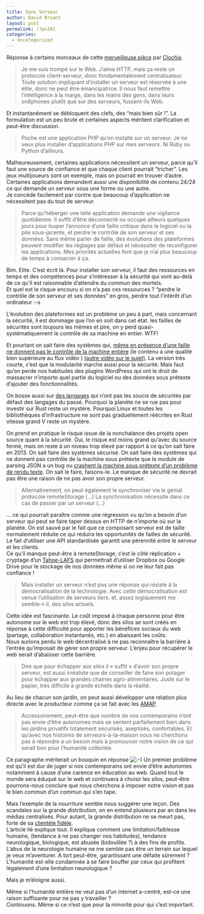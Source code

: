 ```yaml
---
title: Sans Serveur
author: David Bruant
layout: post
permalink: /?p=341
categories:
  - Uncategorized
---
```

<div class="se-section-delimiter">
</div>

Réponse à certains morceaux de cette [merveilleuse pièce][1] par [Clochix][2].

> Je me suis trompé sur le Web. J’aime HTTP, mais ça reste un protocole client-serveur, donc fondamentalement centralisateur. Toute solution impliquant d’installer un serveur est réservée à une élite, donc ne peut être émancipatrice. Il nous faut remettre l’intelligence à la marge, dans les mains des gens, dans leurs ordiphones plutôt que sur des serveurs, fussent-ils Web.

Et instantanément se débloquent des clefs, des “mais bien sûr !”. La formulation est un peu brute et certaines aspects méritent clarification et peut-être discussion.

> Poche est une application PHP qu’on installe sur un serveur. Je ne veux plus installer d’applications PHP sur mes serveurs. Ni Ruby ou Python d’ailleurs.

Malheureusement, certaines applications nécessitent un serveur, parce qu’il faut une source de confiance et que chaque client pourrait “tricher”. Les jeux multijoueurs sont un exemple, mais on pourrait en trouver d’autre. Certaines applications demandent aussi une disponibilité de contenu 24/24 ce qui demande un serveur sous une forme ou une autre.  
Je concède facilement par contre que beaucoup d’application ne nécessitent pas du tout de serveur.

> Parce qu’héberger une telle application demande une vigilance quotidienne. Il suffit d’être déconnecté ou occupé ailleurs quelques jours pour louper l’annonce d’une faille critique dans le logiciel ou la pile sous-jacente, et perdre le contrôle de son serveur et ses données. Sans même parler de faille, des évolutions des plateformes peuvent modifier les réglages par défaut et nécessiter de reconfigurer les applications. Mes priorités actuelles font que je n’ai plus beaucoup de temps à consacrer à ça.

Bim. Elite. C’est écrit là. Pour installer son serveur, il faut des ressources en temps et des compétences pour s’intéresser à la sécurité qui vont au-delà de ce qu’il est raisonnable d’attendre du commun des mortels.  
Et quel est le risque encouru si on n’a pas ces ressources ? “perdre le contrôle de son serveur et ses données” en gros, perdre tout l’intérêt d’un ordinateur :-s

L’évolution des plateformes est un problème un peu à part, mais concernant la sécurité, il est dommage que l’on en soit dans cet état. les failles de sécurités sont toujours les mêmes et pire, on y perd quasi-systématiquement le contrôle de sa machine en entier. WTF!

Et pourtant on sait faire des systèmes qui, [même en présence d’une faille ne donnent pas le contrôle de la machine entière][3] (le contenu a une qualité bien supérieure au flux vidéo ) [(autre vidéo sur le sujet)][4]. La version très courte, c’est que la modularité marche aussi pour la sécurité. Mais faut qu’on perde nos habitudes des plugins WordPress qui ont le droit de massacrer n’importe quel partie du logiciel ou des données sous prétexte d’ajouter des fonctionnalités.

On bosse aussi sur [des langages][5] qui n’ont pas les soucis de sécurités par défaut des langages du passé. Pourquoi la planète ne se rue pas pour investir sur Rust reste un mystère. Pourquoi Linux et toutes les bibliothèques d’infrastructure ne sont pas graduellement réécrites en Rust vitesse grand V reste un mystère.

On prend en pratique le risque issue de la nonchalance des projets open source quant à la sécurité. Oui, le risque est moins grand qu’avec du source fermé, mais on reste à un niveau trop élevé par rapport à ce qu’on sait faire en 2013. On sait faire des systèmes sécurisé. On sait faire des systèmes qui ne donnent pas contrôle de la machine sous prétexte que le module de parsing JSON a un bug ou [crashent la machine sous prétexte d’un problème de rendu texte][6]. On sait le faire, faisons-le. Le manque de sécurité ne devrait pas être une raison de ne pas avoir son propre serveur.

> Alternativement, on peut également le synchroniser via le génial protocole remoteStorage (…) La synchronisation nécessite dans ce cas de passer par un serveur (…)

… ce qui pourrait paraître comme une régression vu qu’on a besoin d’un serveur qui peut se faire taper dessus en HTTP de n’importe où sur la planète. On est sauvé par le fait que ce composant serveur est de taille normalement réduite ce qui réduira les opportunités de failles de sécurité. Le fait d’utiliser une API standardisée garantit une pérennité entre le serveur et les clients.  
Ce qu’il manque peut-être à remoteStorage, c’est le côté réplication + cryptage d’un [Tahoe-LAFS][7] qui permettrait d’utiliser Dropbox ou Google Drive pour le stockage de nos données même si on ne leur fait pas confiance !

> Mais installer un serveur n’est pas une réponse qui résiste à la démocratisation de la technologie. Avec cette démocratisation est venue l’utilisation de serveurs tiers, et, assez logiquement me semble-t-il, des silos actuels.

Cette idée est fascinante. Le coût imposé à chaque personne pour être autonome sur le web est trop élevé, donc des silos se sont créés en réponse à cette difficulté pour apporter les bénéfices sociaux du web (partage, collaboration instantanés, etc.) en abaissant les coûts.  
Nous aurions perdu le web décentralisé à ne pas reconnaître la barrière à l’entrée qu’imposait de gérer son propre serveur. L’enjeu pour récupérer le web serait d’abaisser cette barrière.

> Dire que pour échapper aux silos il « suffit » d’avoir son propre serveur, est aussi irréaliste que de conseiller de faire son potager pour échapper aux grandes chaines agro-alimentaires. Juste sur le papier, très difficile à grande échelle dans la réalité.

Au lieu de chacun son jardin, on peut aussi développer une relation plus directe avec le producteur comme ça se fait avec les [AMAP][8].

> Accessoirement, peut-être que nombre de nos contemporains n’ont pas envie d’être autonomes mais se sentent parfaitement bien dans les jardins privatifs totalement sécurisés, aseptisés, confortables. Et qu’avec nos histoires de serveurs-à-la-maison nous ne cherchons pas à répondre à un besoin mais à promouvoir notre vision de ce qui serait bon pour l’humanité collectée.

Ce paragraphe mériterait un bouquin en réponse <img src="http://localhost/wp/wp-includes/images/smilies/icon_smile.gif" alt=":-)" class="wp-smiley" /> Un premier problème est qu’il est dur de juger si nos contemporains ont envie d’être autonomes notamment à cause d’une carence en éducation au web. Quand tout le monde sera éduqué sur le web et continuera à choisir les silos, peut-être pourrons-nous conclure que nous cherchons à imposer notre vision et pas le bien commun d’un commun qui s’en tape.

Mais l’exemple de la nourriture semble nous suggérer une leçon. Des scandales sur la grande distribution, on en entend plusieurs par an dans les médias centralisés. Pour autant, la grande distribution ne se meurt pas, forte de sa [clientèle fidèle][9].  
L’article lié explique tout. Il explique comment une limitation/faiblesse humaine, (tendance à ne pas changer nos habitudes), tendance neurologique, biologique, est abusée (bidouillée ?) à des fins de profits. L’abus de la neurologie humaine ne me semble pas être un terrain sur lequel je veux m’aventurer. A tort peut-être, garantissant une défaite sûrement ?  
L’humanité est-elle condamnée à se faire bouffer par ceux qui profitent légalement d’une limitation neurologique ?

Mais je m’éloigne aussi.

Même si l’humanité entière ne veut pas d’un internet a-centré, est-ce une raison suffisante pour ne pas y travailler ?  
Continuons. Même si ce n’est que pour la minorité pour qui c’est important.

 [1]: http://esquisses.clochix.net/2014/12/15/gloubiboulga/
 [2]: https://twitter.com/clochix
 [3]: http://www.erights.org/talks/skynet/
 [4]: https://www.youtube.com/watch?v=pMhH6IKBrVo
 [5]: http://www.rust-lang.org/
 [6]: http://techcrunch.com/2013/08/29/bug-in-apples-coretext-allows-specific-string-of-characters-to-crash-ios-6-os-x-10-8-apps/
 [7]: https://tahoe-lafs.org/trac/tahoe-lafs
 [8]: http://www.reseau-amap.org/
 [9]: http://www.nytimes.com/2012/02/19/magazine/shopping-habits.html?pagewanted=all